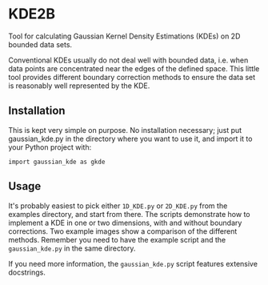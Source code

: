 # KDE2B
Tool for calculating Gaussian Kernel Density Estimations (KDEs) on 2D bounded data sets.

Conventional KDEs usually do not deal well with bounded data, i.e. when data points are concentrated near the edges of the defined space. This little tool provides different boundary correction methods to ensure the data set is reasonably well represented by the KDE.

## Installation
This is kept very simple on purpose. No installation necessary; just put gaussian_kde.py in the directory where you want to use it, and import it to your Python project with:
```
import gaussian_kde as gkde
```

## Usage
It's probably easiest to pick either `1D_KDE.py` or `2D_KDE.py` from the examples directory, and start from there. The scripts demonstrate how to implement a KDE in one or two dimensions, with and without boundary corrections. Two example images show a comparison of the different methods. Remember you need to have the example script and the `gaussian_kde.py` in the same directory.

If you need more information, the `gaussian_kde.py` script features  extensive docstrings.

